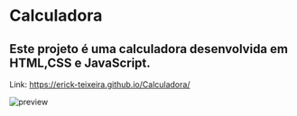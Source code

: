 # Calculadora
## Este projeto é uma calculadora desenvolvida em HTML,CSS e JavaScript.<br>
Link: https://erick-teixeira.github.io/Calculadora/ <br>

![preview](https://user-images.githubusercontent.com/76793266/110193023-61c7e980-7e10-11eb-8316-0d7328473f96.png)
